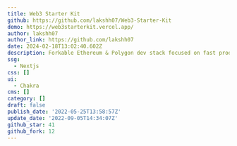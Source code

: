 ```yaml
---
title: Web3 Starter Kit
github: https://github.com/lakshh07/Web3-Starter-Kit
demo: https://web3starterkit.vercel.app/
author: lakshh07
author_link: https://github.com/lakshh07
date: 2024-02-18T13:02:40.602Z
description: Forkable Ethereum & Polygon dev stack focused on fast product iterations
ssg:
  - Nextjs
css: []
ui:
  - Chakra
cms: []
category: []
draft: false
publish_date: '2022-05-25T13:58:57Z'
update_date: '2022-09-05T14:34:07Z'
github_star: 41
github_fork: 12
---
```

